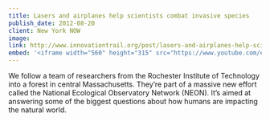 ```yaml
---
title: Lasers and airplanes help scientists combat invasive species
publish_date: 2012-08-20
client: New York NOW
image:
link: http://www.innovationtrail.org/post/lasers-and-airplanes-help-scientists-combat-invasive-species
embed: '<iframe width="560" height="315" src="https://www.youtube.com/embed/veB5DTulom0" frameborder="0" allow="accelerometer; autoplay; encrypted-media; gyroscope; picture-in-picture" allowfullscreen></iframe>'
---
```


We follow a team of researchers from the Rochester Institute of Technology into a forest in central Massachusetts. They’re part of a massive new effort called the National Ecological Observatory Network (NEON). It’s aimed at answering some of the biggest questions about how humans are impacting the natural world.

